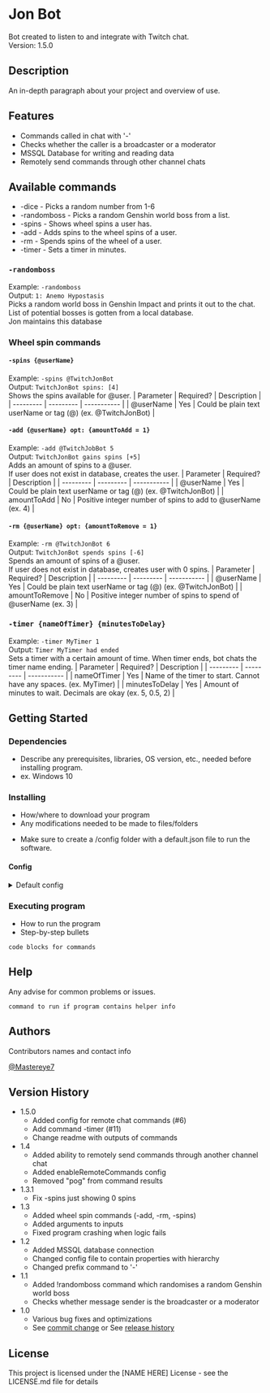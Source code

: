 # Jon Bot

Bot created to listen to and integrate with Twitch chat.\
Version: 1.5.0

## Description

An in-depth paragraph about your project and overview of use.

## Features

- Commands called in chat with '-'
- Checks whether the caller is a broadcaster or a moderator
- MSSQL Database for writing and reading data
- Remotely send commands through other channel chats

## Available commands

* -dice - Picks a random number from 1-6
* -randomboss - Picks a random Genshin world boss from a list.
* -spins - Shows wheel spins a user has.
* -add - Adds spins to the wheel spins of a user.
* -rm - Spends spins of the wheel of a user.
* -timer - Sets a timer in minutes.

### `-randomboss`
Example: `-randomboss`\
Output: `1: Anemo Hypostasis`\
Picks a random world boss in Genshin Impact and prints it out to the chat.\
List of potential bosses is gotten from a local database.\
Jon maintains this database

### Wheel spin commands
#### `-spins {@userName}`
Example: `-spins @TwitchJonBot`\
Output: `TwitchJonBot spins: [4]`\
Shows the spins available for @user.
| Parameter | Required? | Description |
| --------- | --------- | ----------- |
| @userName | Yes | Could be plain text userName or tag (@) (ex. @TwitchJonBot) |

#### `-add {@userName} opt: {amountToAdd = 1}`
Example: `-add @TwitchJobBot 5`\
Output: `TwitchJonBot gains spins [+5]`\
Adds an amount of spins to a @user.\
If user does not exist in database, creates the user.
| Parameter | Required? | Description |
| --------- | --------- | ----------- |
| @userName | Yes | Could be plain text userName or tag (@) (ex. @TwitchJonBot) |
| amountToAdd | No | Positive integer number of spins to add to @userName (ex. 4) |

#### `-rm {@userName} opt: {amountToRemove = 1}`
Example: `-rm @TwitchJonBot 6`\
Output: `TwitchJonBot spends spins [-6]`\
Spends an amount of spins of a @user.\
If user does not exist in database, creates user with 0 spins.
| Parameter | Required? | Description |
| --------- | --------- | ----------- |
| @userName | Yes  | Could be plain text userName or tag (@) (ex. @TwitchJonBot) |
| amountToRemove | No | Positive integer number of spins to spend of @userName (ex. 3) |

### `-timer {nameOfTimer} {minutesToDelay}`
Example: `-timer MyTimer 1`\
Output: `Timer MyTimer had ended`\
Sets a timer with a certain amount of time. When timer ends, bot chats the timer name ending.
| Parameter | Required? | Description |
| --------- | --------- | ----------- |
| nameOfTimer | Yes | Name of the timer to start. Cannot have any spaces. (ex. MyTimer) |
| minutesToDelay |  Yes | Amount of minutes to wait. Decimals are okay (ex. 5, 0.5, 2) |

## Getting Started

### Dependencies

* Describe any prerequisites, libraries, OS version, etc., needed before installing program.
* ex. Windows 10

### Installing

* How/where to download your program
* Any modifications needed to be made to files/folders

- Make sure to create a /config folder with a default.json file to run the software.

#### Config
<details>
<summary>Default config</summary>
```json
{
    "twitchConfig":{
        "username": "string",
        "password": "oauth:{token}",
        "channels": 
        [
            "string",
            "string"
        ]
    },
    "dbConfig":{
        "user": "string",
        "password": "string",
        "database": "string",
        "server": "string"
    },
    "enableRemoteCommands": boolean,
    "remoteFromChannel": "#{channel}",
    "remoteToChannel": "#{channel}"
}
```
</details>

### Executing program

* How to run the program
* Step-by-step bullets
```
code blocks for commands
```

## Help

Any advise for common problems or issues.
```
command to run if program contains helper info
```

## Authors

Contributors names and contact info

[@Mastereye7](https://twitter.com/Mastereye7)

## Version History
* 1.5.0
    * Added config for remote chat commands (#6)
    * Add command -timer (#11)
    * Change readme with outputs of commands
* 1.4
    * Added ability to remotely send commands through another channel chat
    * Added enableRemoteCommands config
    * Removed "pog" from command results
* 1.3.1
    * Fix -spins just showing 0 spins
* 1.3
    * Added wheel spin commands (-add, -rm, -spins)
    * Added arguments to inputs
    * Fixed program crashing when logic fails
* 1.2
    * Added MSSQL database connection
    * Changed config file to contain properties with hierarchy
    * Changed prefix command to '-'
* 1.1
    * Added !randomboss command which randomises a random Genshin world boss
    * Checks whether message sender is the broadcaster or a moderator
* 1.0
    * Various bug fixes and optimizations
    * See [commit change]() or See [release history]()

## License

This project is licensed under the [NAME HERE] License - see the LICENSE.md file for details
